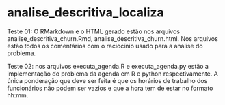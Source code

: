 # analise_descritiva_localiza

Teste 01: O RMarkdown e o HTML gerado estão nos arquivos analise_descritiva_churn.Rmd, analise_descritiva_churn.html. Nos arquivos estão todos os comentários com o raciocínio usado para a análise do problema.

Teste 02: nos arquivos executa_agenda.R e executa_agenda.py estão a implementação do problema da agenda em R e python respectivamente. A única ponderação que deve ser feita é que os horários de trabalho dos funcionários não podem ser vazios e que a hora tem de estar no formato hh:mm. 
